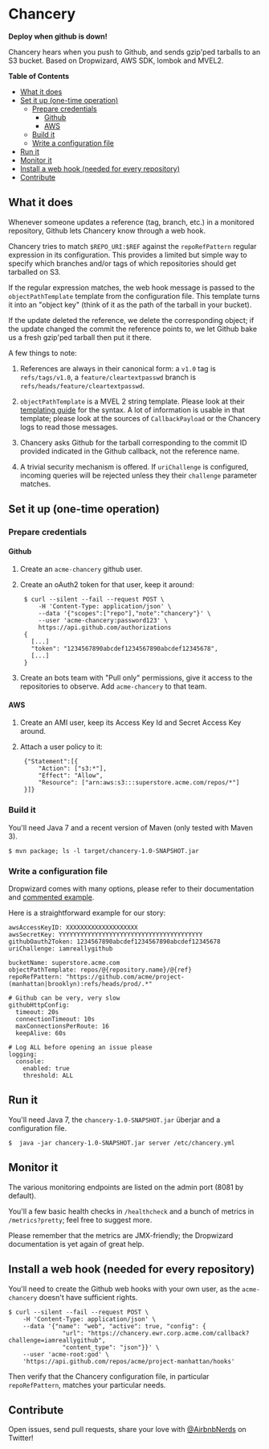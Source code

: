 # Chancery

**Deploy when github is down!**

Chancery hears when you push to Github, and sends gzip'ped tarballs to an S3 bucket.
Based on Dropwizard, AWS SDK, lombok and MVEL2.

**Table of Contents**

- [What it does](#what-it-does)
- [Set it up (one-time operation)](#set-it-up-one-time-operation)
  - [Prepare credentials](#prepare-credentials)
    - [Github](#github)
    - [AWS](#aws)
  - [Build it](#build-it)
  - [Write a configuration file](#write-a-configuration-file)
- [Run it](#run-it)
- [Monitor it](#monitor-it)
- [Install a web hook (needed for every repository)](#install-a-web-hook-needed-for-every-repository)
- [Contribute](#contribute)

## What it does

Whenever someone updates a reference (tag, branch, etc.) in a monitored repository,
Github lets Chancery know through a web hook.

Chancery tries to match `$REPO_URI:$REF` against the `repoRefPattern`
regular expression in its configuration. This provides a limited but simple way
to specify which branches and/or tags of which repositories should get tarballed
on S3.

If the regular expression matches, the web hook message is passed to the
`objectPathTemplate` template from the configuration file.
This template turns it into an "object key" (think of it as the path of the
tarball in your bucket).

If the update deleted the reference, we delete the corresponding object;
if the update changed the commit the reference points to, we let Github
bake us a fresh gzip'ped tarball then put it there.

A few things to note:

1. References are always in their canonical form:
   a `v1.0` tag is `refs/tags/v1.0`,
   a `feature/cleartextpasswd` branch is `refs/heads/feature/cleartextpasswd`.

2. `objectPathTemplate` is a MVEL 2 string template.
   Please look at their [templating guide](http://mvel.codehaus.org/MVEL+2.0+Templating+Guide)
   for the syntax.
   A lot of information is usable in that template; please look at the sources
   of `CallbackPayload` or the Chancery logs to read those messages.

3. Chancery asks Github for the tarball corresponding to the commit ID provided indicated
   in the Github callback, not the reference name.

4. A trivial security mechanism is offered. If `uriChallenge` is configured,
   incoming queries will be rejected unless they their `challenge` parameter matches.

## Set it up (one-time operation)

### Prepare credentials

#### Github

1. Create an `acme-chancery` github user.

2. Create an oAuth2 token for that user, keep it around:

        $ curl --silent --fail --request POST \
            -H 'Content-Type: application/json' \
            --data '{"scopes":["repo"],"note":"chancery"}' \
            --user 'acme-chancery:password123' \
            https://api.github.com/authorizations
        {
          [...]
          "token": "1234567890abcdef1234567890abcdef12345678",
          [...]
        }

3. Create an bots team with "Pull only" permissions, give it access to the repositories to observe. Add `acme-chancery` to that team.

#### AWS

1. Create an AMI user, keep its Access Key Id and Secret Access Key around.

2. Attach a user policy to it:

        {"Statement":[{
            "Action": ["s3:*"],
            "Effect": "Allow",
            "Resource": ["arn:aws:s3:::superstore.acme.com/repos/*"]
        }]}

### Build it

You'll need Java 7 and a recent version of Maven (only tested with Maven 3).

    $ mvn package; ls -l target/chancery-1.0-SNAPSHOT.jar

### Write a configuration file

Dropwizard comes with many options, please refer to their documentation and
[commented example](https://github.com/codahale/dropwizard/blob/master/dropwizard-example/example.yml).

Here is a straightforward example for our story:

    awsAccessKeyID: XXXXXXXXXXXXXXXXXXXX
    awsSecretKey: YYYYYYYYYYYYYYYYYYYYYYYYYYYYYYYYYYYYYYYY
    githubOauth2Token: 1234567890abcdef1234567890abcdef12345678
    uriChallenge: iamreallygithub

    bucketName: superstore.acme.com
    objectPathTemplate: repos/@{repository.name}/@{ref}
    repoRefPattern: "https://github.com/acme/project-(manhattan|brooklyn):refs/heads/prod/.*"
    
    # Github can be very, very slow
    githubHttpConfig:
      timeout: 20s
      connectionTimeout: 10s
      maxConnectionsPerRoute: 16
      keepAlive: 60s
    
    # Log ALL before opening an issue please
    logging:
      console:
        enabled: true
        threshold: ALL

## Run it

You'll need Java 7, the `chancery-1.0-SNAPSHOT.jar` überjar and a configuration
file.

    $  java -jar chancery-1.0-SNAPSHOT.jar server /etc/chancery.yml

## Monitor it

The various monitoring endpoints are listed on the admin port (8081 by default).

You'll a few basic health checks in `/healthcheck` and
a bunch of metrics in `/metrics?pretty`;
feel free to suggest more.

Please remember that the metrics are JMX-friendly;
the Dropwizard documentation is yet again of great help.

## Install a web hook (needed for every repository)

You'll need to create the Github web hooks with your own user, as the
`acme-chancery` doesn't have sufficient rights.

    $ curl --silent --fail --request POST \
        -H 'Content-Type: application/json' \
        --data '{"name": "web", "active": true, "config": {
                   "url": "https://chancery.ewr.corp.acme.com/callback?challenge=iamreallygithub",
                   "content_type": "json"}}' \
        --user 'acme-root:god' \
        'https://api.github.com/repos/acme/project-manhattan/hooks'

Then verify that the Chancery configuration file, in particular `repoRefPattern`,
matches your particular needs.

## Contribute

Open issues, send pull requests, share your love with
[@AirbnbNerds](https://twitter.com/AirbnbNerds) on Twitter!
